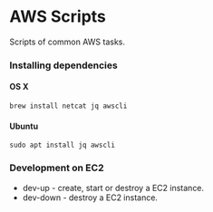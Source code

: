 AWS Scripts
===========

Scripts of common AWS tasks.

### Installing dependencies

#### OS X
```
brew install netcat jq awscli
```

#### Ubuntu
```
sudo apt install jq awscli
```

### Development on EC2

* dev-up - create, start or destroy a EC2 instance.
* dev-down - destroy a EC2 instance.

